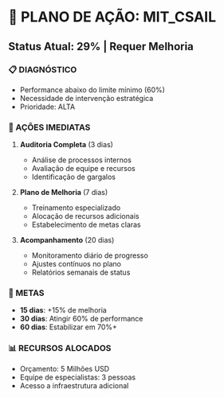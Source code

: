 # 🎯 PLANO DE AÇÃO: MIT_CSAIL
## Status Atual: 29% | Requer Melhoria

### 📋 DIAGNÓSTICO
- Performance abaixo do limite mínimo (60%)
- Necessidade de intervenção estratégica
- Prioridade: ALTA

### 🚀 AÇÕES IMEDIATAS
1. **Auditoria Completa** (3 dias)
   - Análise de processos internos
   - Avaliação de equipe e recursos
   - Identificação de gargalos

2. **Plano de Melhoria** (7 dias)
   - Treinamento especializado
   - Alocação de recursos adicionais
   - Estabelecimento de metas claras

3. **Acompanhamento** (20 dias)
   - Monitoramento diário de progresso
   - Ajustes contínuos no plano
   - Relatórios semanais de status

### 🎯 METAS
- **15 dias**: +15% de melhoria
- **30 dias**: Atingir 60% de performance
- **60 dias**: Estabilizar em 70%+

### 📊 RECURSOS ALOCADOS
- Orçamento: 5 Milhões USD
- Equipe de especialistas: 3 pessoas
- Acesso a infraestrutura adicional
